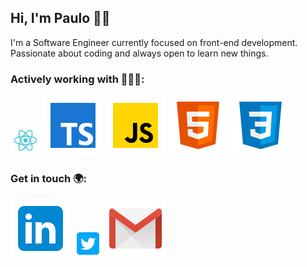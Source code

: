 ## Hi, I'm Paulo ✌🏻

I'm a Software Engineer currently focused on front-end development. Passionate about coding and always open to learn new things.

### Actively working with 🧑🏻‍💻:
<a><img src="https://raw.githubusercontent.com/paulo-menezes/paulo-menezes/master/icons/react.svg" width="48" alt="React" title="React"/></a>
<a><img src="https://raw.githubusercontent.com/paulo-menezes/paulo-menezes/master/icons/typescript.svg" alt="Typescript" title="Typescript"/></a>
<a><img src="https://raw.githubusercontent.com/paulo-menezes/paulo-menezes/master/icons/javascript.svg" alt="Javascript" title="Javascript"/></a>
<a><img src="https://raw.githubusercontent.com/paulo-menezes/paulo-menezes/master/icons/html5.svg" alt="HTML" title="HTML"/></a>
<a><img src="https://raw.githubusercontent.com/paulo-menezes/paulo-menezes/master/icons/css3.svg" alt="CSS" title="CSS"/></a>


### Get in touch 🌍:
<a href="https://www.linkedin.com/in/paulomenezesdeveloper" target="_blank"><img src="https://raw.githubusercontent.com/paulo-menezes/paulo-menezes/master/icons/linkedin.svg" alt="CSS"/></a>
<a href="https://twitter.com/PauloHenryquee" target="_blank"><img src="https://raw.githubusercontent.com/paulo-menezes/paulo-menezes/master/icons/twitter.svg" width="48" alt="CSS"/></a>
<a href="mailto:paulohenryquemenezes@gmail.com"><img src="https://raw.githubusercontent.com/paulo-menezes/paulo-menezes/master/icons/gmail.svg" alt="CSS"/></a>
